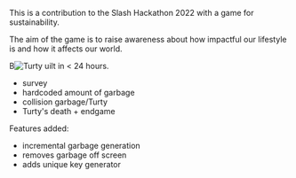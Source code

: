 This is a contribution to the Slash Hackathon 2022 with a game for sustainability.

The aim of the game is to raise awareness about how impactful our lifestyle is and how it affects our world.

B![Turty](https://user-images.githubusercontent.com/97293748/215534147-0bb1b1bf-4e3a-4370-b3c8-8c46102fdda3.jpg)
uilt in < 24 hours.
  - survey
  - hardcoded amount of garbage
  - collision garbage/Turty
  - Turty's death + endgame

Features added:
  - incremental garbage generation
  - removes garbage off screen
  - adds unique key generator
